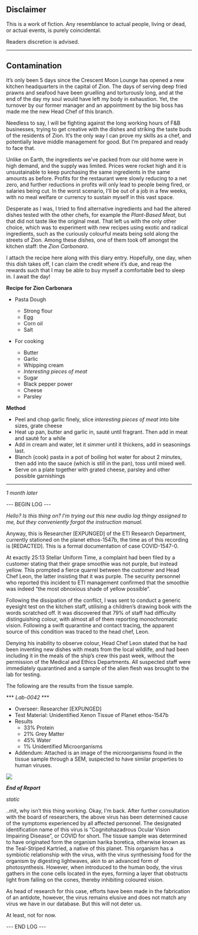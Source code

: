 ## Disclaimer

This is a work of fiction. Any resemblance to actual people, living or dead, or actual events, is purely coincidental.

Readers discretion is advised.

---

## Contamination

It’s only been 5 days since the Crescent Moon Lounge has opened a new kitchen headquarters in the capital of Zion. The days of serving deep fried prawns and seafood have been gruelling and torturously long, and at the end of the day my soul would have left my body in exhaustion. Yet, the turnover by our former manager and an appointment by the big boss has made me the new Head Chef of this branch. 

Needless to say, I will be fighting against the long working hours of F&B businesses, trying to get creative with the dishes and striking the taste buds of the residents of Zion. It’s the only way I can prove my skills as a chef, and potentially leave middle management for good. But I’m prepared and ready to face that.

Unlike on Earth, the ingredients we've packed from our old home were in high demand, and the supply was limited. Prices were rocket high and it is unsustainable to keep purchasing the same ingredients in the same amounts as before. Profits for the restaurant were slowly reducing to a net zero, and further reductions in profits will only lead to people being fired, or salaries being cut. In the worst scenario, I'll be out of a job in a few weeks, with no meal welfare or currency to sustain myself in this vast space.

Desperate as I was, I tried to find alternative ingredients and had the altered dishes tested with the other chefs, for example the *Plant-Based Meat*, but that did not taste like the original meat. That left us with the only other choice, which was to experiment with new recipes using exotic and radical ingredients, such as the curiously colourful meats being sold along the streets of Zion. Among these dishes, one of them took off amongst the kitchen staff: the *Zion Carbonara*. 

I attach the recipe here along with this diary entry. Hopefully, one day, when this dish takes off, I can claim the credit where it’s due, and reap the rewards such that I may be able to buy myself a comfortable bed to sleep in. I await the day!

**Recipe for Zion Carbonara**

- Pasta Dough
    - Strong flour
    - Egg
    - Corn oil
    - Salt

- For cooking
    - Butter
    - Garlic
    - Whipping cream
    - *Interesting pieces of meat*
    - Sugar
    - Black pepper power
    - Cheese
    - Parsley

**Method**

- Peel and chop garlic finely, slice *interesting pieces of meat* into bite sizes, grate cheese
- Heat up pan, butter and garlic in, sauté until fragrant. Then add in meat and sauté for a while
- Add in cream and water, let it simmer until it thickens, add in seasonings last.
- Blanch (cook) pasta in a pot of boiling hot water for about 2 minutes, then add into the sauce (which is still in the pan), toss until mixed well.
- Serve on a plate together with grated cheese, parsley and other possible garnishings

---

*1 month later*

--- BEGIN LOG ---

*Hello? Is this thing on? I’m trying out this new audio log thingy assigned to me, but they
conveniently forgot the instruction manual.*

Anyway, this is Researcher [EXPUNGED] of the ETI Research Department, currently stationed on the planet ethos-1547b, the time as of this recording is [REDACTED]. This is a formal
documentation of case COVID-1547-0.

At exactly 25:13 Stellar Uniform Time, a complaint had been filed by a customer stating that their
grape smoothie was not purple, but instead yellow.
This prompted a fierce quarrel between the
customer and Head Chef Leon, the latter insisting that it was purple. The security personnel who
reported this incident to ETI management confirmed that the smoothie was indeed “the most
obnoxious shade of yellow possible”.

Following the dissipation of the conflict, I was sent to conduct a generic eyesight test on the
kitchen staff, utilising a children’s drawing book with the words scratched off. It was discovered
that 79% of staff had difficulty distinguishing colour, with almost all of them reporting
monochromatic vision. Following a swift quarantine and contact tracing, the apparent source of
this condition was traced to the head chef, Leon.

Denying his inability to observe colour, Head Chef Leon stated that he had been inventing new
dishes with meats from the local wildlife, and had been including it in the meals of the ship’s crew
this past week, without the permission of the Medical and Ethics Departments. All suspected staff
were immediately quarantined and a sample of the alien flesh was brought to the lab for testing.

The following are the results from the tissue sample.

*** *Lab-0042* ***

- Overseer: Researcher [EXPUNGED]
- Test Material: Unidentified Xenon Tissue of Planet ethos-1547b
- Results
    - 33% Protein
    - 21% Grey Matter
    - 45% Water
    - 1% Unidentified Microorganisms
- Addendum: Attached is an image of the microorganisms found in the tissue sample through a
SEM, suspected to have similar properties to human viruses.

![](https://cdn.discordapp.com/attachments/1058389249004679258/1058920635893559368/image.png)

***End of Report***

*static*

..mit, why isn’t this thing working. Okay, I'm back. After further consultation with the board of
researchers, the above virus has been determined cause of the symptoms experienced by all
affected personnel. The designated identification name of this virus is “Cognitohazadrous Ocular
Vision Impairing Disease”, or COVID for short. The tissue sample was determined to have originated form the organism harika boretica, otherwise known as the Teal-Striped Kartried, a
native of this planet. This organism has a symbiotic relationship with the virus, with the virus
synthesising food for the organism by digesting lightwaves, akin to an advanced form of
photosynthesis. However, when introduced to the human body, the virus gathers in the cone cells located in the eyes, forming a layer that obstructs light from falling on the cones, thereby inhibiting coloured vision.

As head of research for this case, efforts have been made in the fabrication of an antidote,
however, the virus remains elusive and does not match any virus we have in our database. But
this will not deter us.

At least, not for now.

--- END LOG ---
